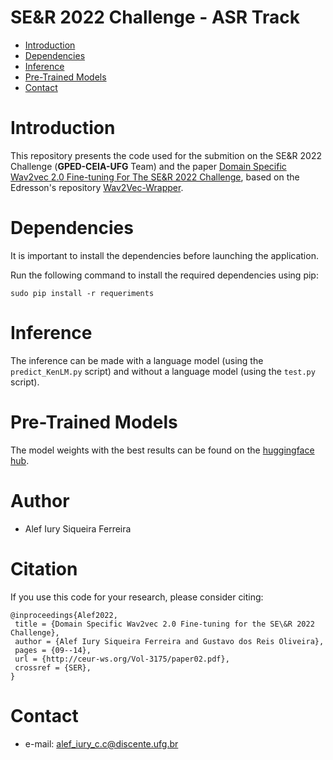 # SE&R 2022 Challenge - ASR Track

- [Introduction](#Introduction)
- [Dependencies](#Dependencies)
- [Inference](#Inference)
- [Pre-Trained Models](#Pre-Trained-Models)
- [Contact](#Contact)

# Introduction

This repository presents the code used for the submition on the SE&R 2022 Challenge (**GPED-CEIA-UFG** Team) and the paper [Domain Specific Wav2vec 2.0 Fine-tuning For The SE&R 2022 Challenge](http://ceur-ws.org/Vol-3175/paper02.pdf), based on the Edresson's repository [Wav2Vec-Wrapper](https://github.com/Edresson/Wav2Vec-Wrapper).

# Dependencies

It is important to install the dependencies before launching the application.

Run the following command to install the required dependencies using pip:

```
sudo pip install -r requeriments
```

# Inference

The inference can be made with a language model (using the ```predict_KenLM.py``` script) and without a language model (using the ```test.py``` script).

# Pre-Trained Models

The model weights with the best results can be found on the [huggingface hub](https://huggingface.co/alefiury/wav2vec2-large-xlsr-53-coraa-brazilian-portuguese-plus-gain-normalization).

# Author

- Alef Iury Siqueira Ferreira

# Citation

If you use this code for your research, please consider citing:

```
@inproceedings{Alef2022,
 title = {Domain Specific Wav2vec 2.0 Fine-tuning for the SE\&R 2022 Challenge},
 author = {Alef Iury Siqueira Ferreira and Gustavo dos Reis Oliveira},
 pages = {09--14},
 url = {http://ceur-ws.org/Vol-3175/paper02.pdf},
 crossref = {SER},
}
```

# Contact

- e-mail: alef_iury_c.c@discente.ufg.br
